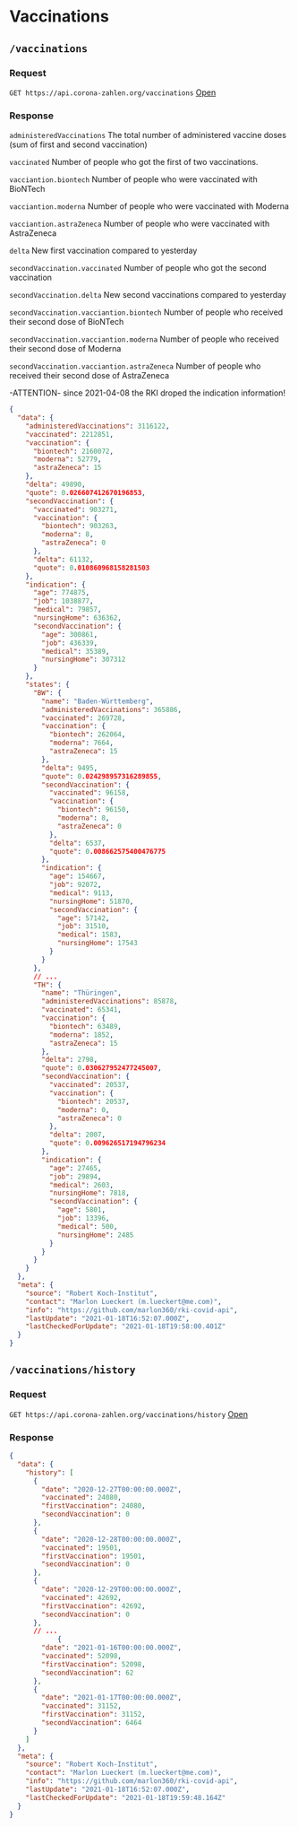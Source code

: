 # Vaccinations

## `/vaccinations`

### Request

`GET https://api.corona-zahlen.org/vaccinations`
[Open](/vaccinations)

### Response

`administeredVaccinations` The total number of administered vaccine doses (sum of first and second vaccination)

`vaccinated` Number of people who got the first of two vaccinations.

`vacciantion.biontech` Number of people who were vaccinated with BioNTech

`vacciantion.moderna` Number of people who were vaccinated with Moderna

`vacciantion.astraZeneca` Number of people who were vaccinated with AstraZeneca

`delta` New first vaccination compared to yesterday

`secondVaccination.vaccinated` Number of people who got the second vaccination

`secondVaccination.delta` New second vaccinations compared to yesterday

`secondVaccination.vacciantion.biontech` Number of people who received their second dose of BioNTech

`secondVaccination.vacciantion.moderna` Number of people who received their second dose of Moderna

`secondVaccination.vacciantion.astraZeneca` Number of people who received their second dose of AstraZeneca

-ATTENTION- since 2021-04-08 the RKI droped the indication information!

```json
{
  "data": {
    "administeredVaccinations": 3116122,
    "vaccinated": 2212851,
    "vaccination": {
      "biontech": 2160072,
      "moderna": 52779,
      "astraZeneca": 15
    },
    "delta": 49890,
    "quote": 0.026607412670196853,
    "secondVaccination": {
      "vaccinated": 903271,
      "vaccination": {
        "biontech": 903263,
        "moderna": 8,
        "astraZeneca": 0
      },
      "delta": 61132,
      "quote": 0.010860968158281503
    },
    "indication": {
      "age": 774875,
      "job": 1038877,
      "medical": 79857,
      "nursingHome": 636362,
      "secondVaccination": {
        "age": 300861,
        "job": 436339,
        "medical": 35389,
        "nursingHome": 307312
      }
    },
    "states": {
      "BW": {
        "name": "Baden-Württemberg",
        "administeredVaccinations": 365886,
        "vaccinated": 269728,
        "vaccination": {
          "biontech": 262064,
          "moderna": 7664,
          "astraZeneca": 15
        },
        "delta": 9495,
        "quote": 0.024298957316289855,
        "secondVaccination": {
          "vaccinated": 96158,
          "vaccination": {
            "biontech": 96150,
            "moderna": 8,
            "astraZeneca": 0
          },
          "delta": 6537,
          "quote": 0.008662575400476775
        },
        "indication": {
          "age": 154667,
          "job": 92072,
          "medical": 9113,
          "nursingHome": 51870,
          "secondVaccination": {
            "age": 57142,
            "job": 31510,
            "medical": 1583,
            "nursingHome": 17543
          }
        }
      },
      // ...
      "TH": {
        "name": "Thüringen",
        "administeredVaccinations": 85878,
        "vaccinated": 65341,
        "vaccination": {
          "biontech": 63489,
          "moderna": 1852,
          "astraZeneca": 15
        },
        "delta": 2798,
        "quote": 0.030627952477245007,
        "secondVaccination": {
          "vaccinated": 20537,
          "vaccination": {
            "biontech": 20537,
            "moderna": 0,
            "astraZeneca": 0
          },
          "delta": 2007,
          "quote": 0.009626517194796234
        },
        "indication": {
          "age": 27465,
          "job": 29894,
          "medical": 2603,
          "nursingHome": 7818,
          "secondVaccination": {
            "age": 5801,
            "job": 13396,
            "medical": 500,
            "nursingHome": 2485
          }
        }
      }
    }
  },
  "meta": {
    "source": "Robert Koch-Institut",
    "contact": "Marlon Lueckert (m.lueckert@me.com)",
    "info": "https://github.com/marlon360/rki-covid-api",
    "lastUpdate": "2021-01-18T16:52:07.000Z",
    "lastCheckedForUpdate": "2021-01-18T19:58:00.401Z"
  }
}
```

## `/vaccinations/history`

### Request

`GET https://api.corona-zahlen.org/vaccinations/history`
[Open](/vaccinations/history)

### Response

```json
{
  "data": {
    "history": [
      {
        "date": "2020-12-27T00:00:00.000Z",
        "vaccinated": 24080,
        "firstVaccination": 24080,
        "secondVaccination": 0
      },
      {
        "date": "2020-12-28T00:00:00.000Z",
        "vaccinated": 19501,
        "firstVaccination": 19501,
        "secondVaccination": 0
      },
      {
        "date": "2020-12-29T00:00:00.000Z",
        "vaccinated": 42692,
        "firstVaccination": 42692,
        "secondVaccination": 0
      },
      // ...
            {
        "date": "2021-01-16T00:00:00.000Z",
        "vaccinated": 52098,
        "firstVaccination": 52098,
        "secondVaccination": 62
      },
      {
        "date": "2021-01-17T00:00:00.000Z",
        "vaccinated": 31152,
        "firstVaccination": 31152,
        "secondVaccination": 6464
      }
    ]
  },
  "meta": {
    "source": "Robert Koch-Institut",
    "contact": "Marlon Lueckert (m.lueckert@me.com)",
    "info": "https://github.com/marlon360/rki-covid-api",
    "lastUpdate": "2021-01-18T16:52:07.000Z",
    "lastCheckedForUpdate": "2021-01-18T19:59:48.164Z"
  }
}
```
